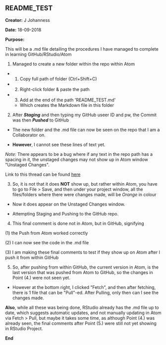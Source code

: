 ## README_TEST

**Creator:** J Johanness

**Date:** 18-09-2018

**Purpose:**

This will be a .md file detailing the procedures I have managed to complete in learning GitHub/RStudio/Atom

1. Managed to create a new folder within the repo within Atom
 - 1. Copy full path of folder (Ctrl+Shift+C)

 - 2. Right-click folder & paste the path

 - 3. Add at the end of the path 'README_TEST.md'

   -  Which creates the Markdown file in this folder

2. After ***Staging*** and then typing my GitHub useer ID and pw, the Commit was then ***Pushed*** to GitHub

 - The new folder and the .md file can now be seen on the repo that I am a Collaborator on.

 - **However**, I cannot see these lines of text yet.

 *Note:* There appears to be a bug where if any text in the repo path has a spacing in it, the unstaged changes may not show up in Atom window "Unstaged Changes".

 Link to this thread can be found [here](https://discuss.atom.io/t/git-unstaged-changes-not-showing-up/48337/13)

3. So, it is not that it does **NOT** show up, but rather within Atom, you have to go to File > Save, and then under your project window, all the files/folders where there were changes made, will be *Orange* in colour

 - Now it does appear on the Unstaged Changes window.

 - Attempting Staging and Pushing to the GitHub repo.

4. This final comment is done not in Atom, but in GitHub, signifying
  
  (1) the Push from Atom worked correctly

  (2) I can now see the code in the .md file

  (3) I am making these final comments to test if they show up on Atom after I push it from within GitHub

 5. So, after pushing from within GitHub, the current version in Atom, is the last version that was pushed from Atom to GitHub, so the changes in Point (4.) were not seen yet.

 - However at the bottom right, I clicked "Fetch", and then after fetching, there is 1 file that can be "Pull"-ed. After Pulling, only then can I see the changes made.
 
**Also**, while all these was being done, RStudio already has the .md file up to date, which suggests automatic updates, and not manually updating in Atom via Fetch > Pull, but maybe it takes some time, as although Point (4.) was already seen, the final comments after Point (5.) were still not yet showing in RStudio Project.

**End**

